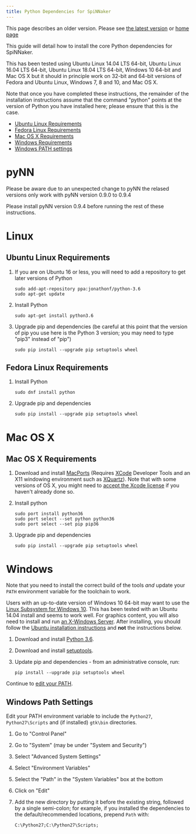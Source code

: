 ```yaml
---
title: Python Dependencies for SpiNNaker
---
```

This page describes an older version. 
Please see [the latest version](latest/PythonInstall.html) or [home page](/) 

This guide will detail how to install the core Python dependencies for SpiNNaker.

This has been tested using Ubuntu Linux 14.04 LTS 64-bit, Ubuntu Linux 16.04 LTS 64-bit, Ubuntu Linux 18.04 LTS 64-bit, Windows 10 64-bit and Mac OS X but it should in principle work on 32-bit and 64-bit versions of Fedora and Ubuntu Linux, Windows 7, 8 and 10, and Mac OS X.

Note that once you have completed these instructions, the remainder of the installation instructions assume that the command "python" points at the version of Python you have installed here; please ensure that this is the case.

* [Ubuntu Linux Requirements](#UbuntuPython)
* [Fedora Linux Requirements](#FedoraPython)
* [Mac OS X Requirements](#MacOSXPython)
* [Windows Requirements](#WindowsPython)
* [Windows PATH settings](#WindowsPath)

# pyNN

Please be aware due to an unexpected change to pyNN the relased versions only work with pyNN version 0.9.0 to 0.9.4

Please install pyNN version 0.9.4 before running the rest of these instructions.

# Linux

## <a name="UbuntuPython"></a> Ubuntu Linux Requirements
1. If you are on Ubuntu 16 or less, you will need to add a repository to get later versions of Python

       sudo add-apt-repository ppa:jonathonf/python-3.6
       sudo apt-get update

1. Install Python

       sudo apt-get install python3.6

1. Upgrade pip and dependencies (be careful at this point that the version of pip you use here is the Python 3 version; you may need to type "pip3" instead of "pip")

       sudo pip install --upgrade pip setuptools wheel

## <a name="FedoraPython"></a> Fedora Linux Requirements

1. Install Python

       sudo dnf install python

1. Upgrade pip and dependencies

       sudo pip install --upgrade pip setuptools wheel

# Mac OS X

## <a name="MacOSXPython"></a> Mac OS X Requirements

1. Download and install <a href="https://www.macports.org/install.php" target="_blank">MacPorts</a> (Requires [XCode](https://developer.apple.com/technologies/tools/) Developer Tools and an X11 windowing environment such as [XQuartz](https://www.xquartz.org/)). Note that with some versions of OS X, you might need to [accept the Xcode license](https://apple.stackexchange.com/questions/175069/how-to-accept-xcode-license) if you haven't already done so.

1. Install python

       sudo port install python36
       sudo port select --set python python36
       sudo port select --set pip pip36

1. Upgrade pip and dependencies

       sudo pip install --upgrade pip setuptools wheel

# <a name="WindowsPython"></a>Windows

Note that you need to install the correct build of the tools _and_ update your `PATH` environment variable for the toolchain to work.

Users with an up-to-date version of Windows 10 64-bit may want to use the [Linux Subsystem for Windows 10](https://msdn.microsoft.com/en-gb/commandline/wsl/install_guide?f=255&MSPPError=-2147217396).  This has been tested with an Ubuntu 14.04 install and seems to work well.
For graphics content, you will also need to install and run [an X-Windows Server](https://sourceforge.net/projects/xming/).
After installing, you should follow the [Ubuntu installation instructions](#UbuntuPython) and __not__ the instructions below.

1. Download and install [Python 3.6](https://www.python.org/downloads/).

1. Download and install [setuptools](https://github.com/SpiNNakerManchester/github.SpiNNakerManchester.io/releases/download/v1.0-win64/setuptools-5.8.win-amd64-py2.7.exe).

1. Update pip and dependencies - from an administrative console, run:

       pip install --upgrade pip setuptools wheel

Continue to [edit your PATH](#WindowsPath).

## <a name="WindowsPath"></a> Windows Path Settings
Edit your PATH environment variable to include the `Python27`, `Python27\Scripts` and (if installed) `gtk\bin` directories.
  1. Go to "Control Panel"
  1. Go to "System" (may be under "System and Security")
  1. Select "Advanced System Settings"
  1. Select "Environment Variables"
  1. Select the "Path" in the "System Variables" box at the bottom
  1. Click on "Edit"
  1. Add the new directory by putting it before the existing string, followed by a single semi-colon; for example, if you installed the dependencies to the default/recommended locations, prepend `Path` with:

         C:\Python27;C:\Python27\Scripts;
